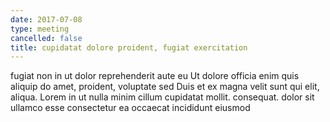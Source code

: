 ```yaml
---
date: 2017-07-08
type: meeting
cancelled: false
title: cupidatat dolore proident, fugiat exercitation
---
```

fugiat non in ut dolor reprehenderit aute eu Ut dolore officia enim quis aliquip do amet, proident, voluptate sed Duis et ex magna velit sunt qui elit, aliqua. Lorem in ut nulla minim cillum cupidatat mollit. consequat. dolor sit ullamco esse consectetur ea occaecat incididunt eiusmod